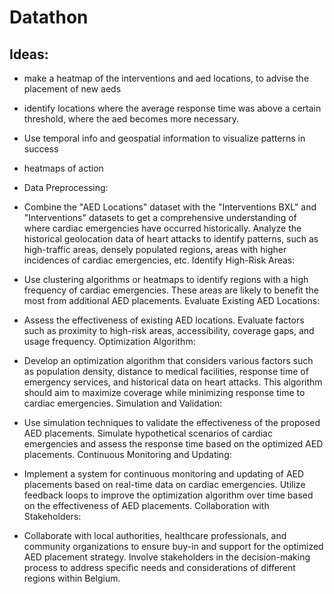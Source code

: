 # Datathon


## Ideas:
- make a heatmap of the interventions and aed locations, to advise the placement of new aeds
- identify locations where the average response time was above a certain threshold, where the aed becomes more necessary.
- Use temporal info and geospatial information to visualize patterns in success
- heatmaps of action
- Data Preprocessing:

- Combine the "AED Locations" dataset with the "Interventions BXL" and "Interventions" datasets to get a comprehensive understanding of where cardiac emergencies have occurred historically.
Analyze the historical geolocation data of heart attacks to identify patterns, such as high-traffic areas, densely populated regions, areas with higher incidences of cardiac emergencies, etc.
Identify High-Risk Areas:

- Use clustering algorithms or heatmaps to identify regions with a high frequency of cardiac emergencies. These areas are likely to benefit the most from additional AED placements.
Evaluate Existing AED Locations:

- Assess the effectiveness of existing AED locations. Evaluate factors such as proximity to high-risk areas, accessibility, coverage gaps, and usage frequency.
Optimization Algorithm:

- Develop an optimization algorithm that considers various factors such as population density, distance to medical facilities, response time of emergency services, and historical data on heart attacks.
This algorithm should aim to maximize coverage while minimizing response time to cardiac emergencies.
Simulation and Validation:

- Use simulation techniques to validate the effectiveness of the proposed AED placements.
Simulate hypothetical scenarios of cardiac emergencies and assess the response time based on the optimized AED placements.
Continuous Monitoring and Updating:

- Implement a system for continuous monitoring and updating of AED placements based on real-time data on cardiac emergencies.
Utilize feedback loops to improve the optimization algorithm over time based on the effectiveness of AED placements.
Collaboration with Stakeholders:

- Collaborate with local authorities, healthcare professionals, and community organizations to ensure buy-in and support for the optimized AED placement strategy.
Involve stakeholders in the decision-making process to address specific needs and considerations of different regions within Belgium.